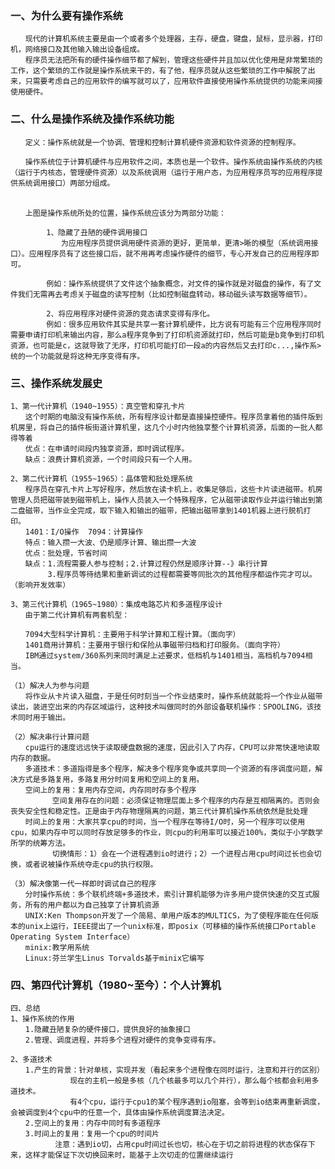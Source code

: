 ### 一、为什么要有操作系统 

    　　现代的计算机系统主要是由一个或者多个处理器，主存，硬盘，键盘，鼠标，显示器，打印机，网络接口及其他输入输出设备组成。
    　　程序员无法把所有的硬件操作细节都了解到，管理这些硬件并且加以优化使用是非常繁琐的工作，这个繁琐的工作就是操作系统来干的，有了他，程序员就从这些繁琐的工作中解脱了出来，只需要考虑自己的应用软件的编写就可以了，应用软件直接使用操作系统提供的功能来间接使用硬件。


### 二、什么是操作系统及操作系统功能

    　　定义：操作系统就是一个协调、管理和控制计算机硬件资源和软件资源的控制程序。
    
    　　操作系统位于计算机硬件与应用软件之间，本质也是一个软件。操作系统由操作系统的内核（运行于内核态，管理硬件资源）以及系统调用（运行于用户态，为应用程序员写的应用程序提供系统调用接口）两部分组成。
    　　
    
    　　上图是操作系统所处的位置，操作系统应该分为两部分功能：
    
            1、隐藏了丑陋的硬件调用接口
            　　为应用程序员提供调用硬件资源的更好，更简单，更清>晰的模型（系统调用接口）。应用程序员有了这些接口后，就不用再考虑操作硬件的细节，专心开发自己的应用程序即可。
            
            例如：操作系统提供了文件这个抽象概念，对文件的操作就是对磁盘的操作，有了文件我们无需再去考虑关于磁盘的读写控制（比如控制磁盘转动，移动磁头读写数据等细节）。
            
            2、将应用程序对硬件资源的竞态请求变得有序化。
            例如：很多应用软件其实是共享一套计算机硬件，比方说有可能有三个应用程序同时需要申请打印机来输出内容，那么a程序竞争到了打印机资源就打印，然后可能是b竞争到打印机资源，也可能是c，这就导致了无序，打印机可能打印一段a的内容然后又去打印c...,操作系>统的一个功能就是将这种无序变得有序。

   ### 三、操作系统发展史
   
    1、第一代计算机（1940~1955）：真空管和穿孔卡片
    　　这个时期的电脑没有操作系统，所有程序设计都是直接操控硬件。程序员拿着他的插件版到机房里，将自己的插件板街道计算机里，这几个小时内他独享整个计算机资源，后面的一批人都得等着
    　　优点：在申请时间段内独享资源，即时调试程序。
    　　缺点：浪费计算机资源，一个时间段只有一个人用。
    
    2、第二代计算机（1955~1965）：晶体管和批处理系统
    　　程序员在穿孔卡片上写好程序，然后放在读卡机上，收集足够后，这些卡片读进磁带。机房管理人员把磁带装到磁带机上，操作人员装入一个特殊程序，它从磁带读取作业并运行输出到第二盘磁带，当作业全完成，取下输入和输出的磁带，把输出磁带拿到1401机器上进行脱机打印。
    　　1401：I/O操作  7094：计算操作
    　　特点：输入攒一大波、仍是顺序计算、输出攒一大波
    　　优点：批处理，节省时间
    　　缺点：1.流程需要人参与控制；2.计算过程仍然是顺序计算--》串行计算
    　　　　　3.程序员等待结果和重新调试的过程都需要等同批次的其他程序都运作完才可以。（影响开发效率）
    
    3、第三代计算机（1965~1980）：集成电路芯片和多道程序设计
    　　由于第二代计算机有两套机型：
    
    　　7094大型科学计算机：主要用于科学计算和工程计算。（面向字）
    　　1401商用计算机：主要用于银行和保险从事磁带归档和打印服务。（面向字符）
    　　IBM通过system/360系列来同时满足上述要求，低档机与1401相当，高档机与7094相当。
    
    （1）解决人为参与问题
    　　将作业从卡片读入磁盘，于是任何时刻当一个作业结束时，操作系统就能将一个作业从磁带读出，装进空出来的内存区域运行，这种技术叫做同时的外部设备联机操作：SPOOLING，该技术同时用于输出。
    
    （2）解决串行计算问题
    　　cpu运行的速度远远快于读取硬盘数据的速度，因此引入了内存，CPU可以非常快速地读取内存的数据。
    　　多道技术：多道指得是多个程序，解决多个程序竞争或共享同一个资源的有序调度问题，解决方式是多路复用，多路复用分时间复用和空间上的复用。
    　　空间上的复用：复用内存空间，内存同时存多个程序
          　　空间复用存在的问题：必须保证物理层面上多个程序的内存是互相隔离的。否则会丧失安全性和稳定性。正是由于内存物理隔离的问题，第三代计算机操作系统依然是批处理
    　　时间上的复用：大家共享cpu的时间，当一个程序在等待I/O时，另一个程序可以使用cpu，如果内存中可以同时存放足够多的作业，则cpu的利用率可以接近100%，类似于小学数学所学的统筹方法。
          　　切换情形：1）会在一个进程遇到io时进行；2）一个进程占用cpu时间过长也会切换，或者说被操作系统夺走cpu的执行权限。
    
    （3）解决像第一代一样即时调试自己的程序
    　　分时操作系统：多个联机终端+多道技术，索引计算机能够为许多用户提供快速的交互式服务，所有的用户都以为自己独享了计算机资源
    　　UNIX:Ken Thompson开发了一个简易、单用户版本的MULTICS，为了使程序能在任何版本的unix上运行，IEEE提出了一个unix标准，即posix（可移植的操作系统接口Portable Operating System Interface）
    　　minix:教学用系统
    　　Linux:芬兰学生Linus Torvalds基于minix它编写
      
    
### 四、第四代计算机（1980~至今）：个人计算机

    四、总结
    1、操作系统的作用
    　　1.隐藏丑陋复杂的硬件接口，提供良好的抽象接口
    　　2.管理、调度进程，并将多个进程对硬件的竞争变得有序。
    
    2、多道技术
    　　1.产生的背景：针对单核，实现并发（看起来多个进程像在同时运行，注意和并行的区别）  
    　　　　　　　　现在的主机一般是多核（几个核最多可以几个并行），那么每个核都会利用多道技术。
    　　　　　　　　有4个cpu，运行于cpu1的某个程序遇到io阻塞，会等到io结束再重新调度，会被调度到4个cpu中的任意一个，具体由操作系统调度算法决定。
    　　2.空间上的复用：内存中同时有多道程序
    　　3.时间上的复用：复用一个cpu的时间片
    　　　　　　注意：遇到io切，占用cpu时间过长也切，核心在于切之前将进程的状态保存下来，这样才能保证下次切换回来时，能基于上次切走的位置继续运行
